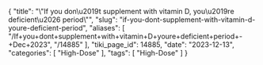 {
    "title": "\\\"If you don\u2019t supplement with vitamin D, you\u2019re deficient\u2026 period\\\"",
    "slug": "if-you-dont-supplement-with-vitamin-d-youre-deficient-period",
    "aliases": [
        "/If+you+dont+supplement+with+vitamin+D+youre+deficient+period+-+Dec+2023",
        "/14885"
    ],
    "tiki_page_id": 14885,
    "date": "2023-12-13",
    "categories": [
        "High-Dose"
    ],
    "tags": [
        "High-Dose"
    ]
}